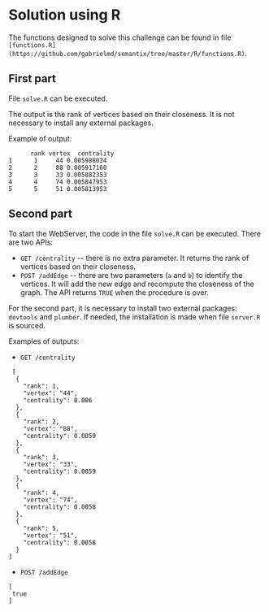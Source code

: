 # Solution using R

The functions designed to solve this challenge can be found in file `[functions.R](https://github.com/gabrielmd/semantix/tree/master/R/functions.R)`.

## First part

File `solve.R` can be executed. 

The output is the rank of vertices based on their closeness.
It is not necessary to install any external packages.

Example of output:

``` 
      rank vertex  centrality
1      1     44 0.005988024
2      2     88 0.005917160
3      3     33 0.005882353
4      4     74 0.005847953
5      5     51 0.005813953
```

## Second part

To start the WebServer, the code in the file `solve.R` can be executed. 
There are two APIs: 

 * `GET /centrality` -- there is no extra parameter. It returns the rank of vertices based on their closeness.
 * `POST /addEdge` -- there are two parameters (`a` and `b`) to identify the vertices. It will add the new edge and recompute the closeness of the graph. The API returns `TRUE` when the procedure is over.

For the second part, it is necessary to install two external packages: `devtools` and `plumber`.
If needed, the installation is made when file `server.R` is sourced.

Examples of outputs:

 * `GET /centrality`
 
```
 [
  {
    "rank": 1,
    "vertex": "44",
    "centrality": 0.006
  },
  {
    "rank": 2,
    "vertex": "88",
    "centrality": 0.0059
  },
  {
    "rank": 3,
    "vertex": "33",
    "centrality": 0.0059
  },
  {
    "rank": 4,
    "vertex": "74",
    "centrality": 0.0058
  },
  {
    "rank": 5,
    "vertex": "51",
    "centrality": 0.0058
  }
]
```

 * `POST /addEdge`
 
 ```
[
  true
]
 ```
